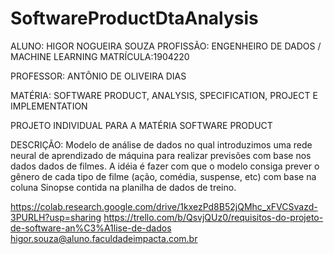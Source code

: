 # SoftwareProductDtaAnalysis
ALUNO: HIGOR NOGUEIRA SOUZA 
PROFISSÃO: ENGENHEIRO DE DADOS / MACHINE LEARNING
MATRÍCULA:1904220

PROFESSOR: ANTÔNIO DE OLIVEIRA DIAS

MATÉRIA: SOFTWARE PRODUCT, ANALYSIS, SPECIFICATION, PROJECT E IMPLEMENTATION

PROJETO INDIVIDUAL PARA A MATÉRIA SOFTWARE PRODUCT

DESCRIÇÃO: Modelo de análise de dados no qual introduzimos uma rede neural de aprendizado de máquina para realizar previsões com base nos dados dados de filmes. A idéia é fazer com que o modelo consiga prever o gênero de cada tipo de filme (ação, comédia, suspense, etc) com base na coluna Sinopse contida na planilha de dados de treino.

https://colab.research.google.com/drive/1kxezPd8B52jQMhc_xFVCSvazd-3PURLH?usp=sharing
https://trello.com/b/QsvjQUz0/requisitos-do-projeto-de-software-an%C3%A1lise-de-dados
higor.souza@aluno.faculdadeimpacta.com.br
